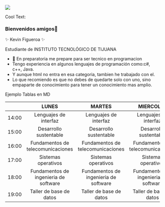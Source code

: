![](https://images.cooltext.com/5548902.png)

<a href="http://cooltext.com" target="_top"><img src="https://cooltext.com/images/ct_pixel.gif" width="80" height="15" alt="Cool Text: Logo and Graphics Generator" border="0" /></a>

### Bienvenidos amigos👋
✨ Kevin Figueroa ✨
 
 Estudiante de INSTITUTO TECNOLÓGICO DE TIJUANA
 
- 🔭 En preparatoria me prepare para ser tecnico en programacion 
- Tengo experiencia en algunos lenguajes de programación como:c#, c++, Java.
- Y aunque html no entra en esa categoria, tambien he trabajado con el.
- Lo que recomiendo es que no debes de quedarte solo con uno, sino empaparte de conocimiento para tener un conocimiento mas amplio.



Ejemplo Tablas en MD

|       	|                 LUNES                 	|                 MARTES                	|               MIERCOLES               	|                 JUEVES                	|         VIERNES        	|
|-------	|:-------------------------------------:	|:-------------------------------------:	|:-------------------------------------:	|:-------------------------------------:	|:----------------------:	|
| 14:00 	|         Lenguajes de interfaz         	|         Lenguajes de interfaz         	|         Lenguajes de interfaz         	|         Lenguajes de interfaz         	|                        	|
| 15:00 	|         Desarrollo sustentable        	|         Desarrollo sustentable        	|         Desarrollo sustentable        	|         Desarrollo sustentable        	| Desarrollo sustentable 	|
| 16:00 	|   Fundamentos de telecomunicaciones   	|   Fundamentos de telecomunicaciones   	|   Fundamentos de telecomunicaciones   	|   Fundamentos de telecomunicaciones   	|                        	|
| 17:00 	|          Sistemas operativos          	|          Sistemas operativos          	|          Sistemas operativos          	|          Sistemas operativos          	|                        	|
| 18:00 	| Fundamentos de ingenieria de software 	| Fundamentos de ingenieria de software 	| Fundamentos de ingenieria de software 	| Fundamentos de ingenieria de software 	|                        	|
| 19:00 	|        Taller de base de datos        	|        Taller de base de datos        	|        Taller de base de datos        	|        Taller de base de datos        	|                        	|
